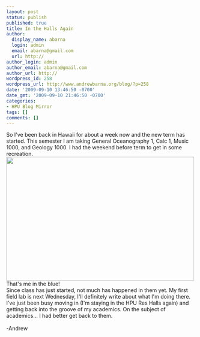 ```yaml
---
layout: post
status: publish
published: true
title: In the Halls Again
author:
  display_name: abarna
  login: admin
  email: abarna@gmail.com
  url: http://
author_login: admin
author_email: abarna@gmail.com
author_url: http://
wordpress_id: 258
wordpress_url: http://www.andrewbarna.org/blog/?p=258
date: '2009-09-10 13:46:50 -0700'
date_gmt: '2009-09-10 21:46:50 -0700'
categories:
- HPU Blog Mirror
tags: []
comments: []
---
```

<p>So I've been back in Hawaii for about a week now and the new term has started. This semester I am taking General Oceanography 1, Calc 1, Music 1000, and Geology 1000. I had the weekend before term to get in some recreation.<br &#47;><img src="http:&#47;&#47;www.andrewbarna.org&#47;photos&#47;gallery3&#47;var&#47;resizes&#47;2009Surfing_Waikiki&#47;CIMG1556.jpg" width="500px" height="330px"&#47;><br &#47;>That's me in the blue!<br &#47;>Since class has just started, not much has happened in them yet. My first field lab is next Wednesday, I'll definitely write about what I'm doing there.<br &#47;>I've just been busy moving in (I'm staying in the HPU Res Halls again) and getting back into the groove of my academics. On the subject of academics... I had better get back to them.<br &#47;><br &#47;>-Andrew</p>
